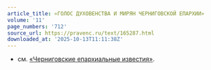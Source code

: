```yaml
---
article_title: «ГОЛОС ДУХОВЕНСТВА И МИРЯН ЧЕРНИГОВСКОЙ ЕПАРХИИ»
volume: '11'
page_numbers: '712'
source_url: https://pravenc.ru/text/165287.html
downloaded_at: '2025-10-13T11:11:38Z'
---
```


- см. [«Черниговские епархиальные известия»](<https://pravenc.ru/text/ Черниговские епархиальные известия .html>).
